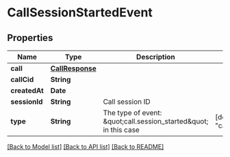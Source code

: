 # CallSessionStartedEvent

## Properties
Name | Type | Description | Notes
------------ | ------------- | ------------- | -------------
**call** | [**CallResponse**](CallResponse.md) |  | 
**callCid** | **String** |  | 
**createdAt** | **Date** |  | 
**sessionId** | **String** | Call session ID | 
**type** | **String** | The type of event: \&quot;call.session_started\&quot; in this case | [default to "call.session_started"]

[[Back to Model list]](../README.md#documentation-for-models) [[Back to API list]](../README.md#documentation-for-api-endpoints) [[Back to README]](../README.md)


